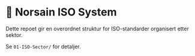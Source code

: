 # 🧭 Norsain ISO System

Dette repoet gir en overordnet struktur for ISO-standarder organisert etter sektor.

Se `01-ISO-Sector/` for detaljer.